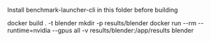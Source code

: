 Install benchmark-launcher-cli in this folder before building

docker build . -t blender
mkdir -p results/blender
docker run --rm --runtime=nvidia --gpus all -v results/blender:/app/results blender